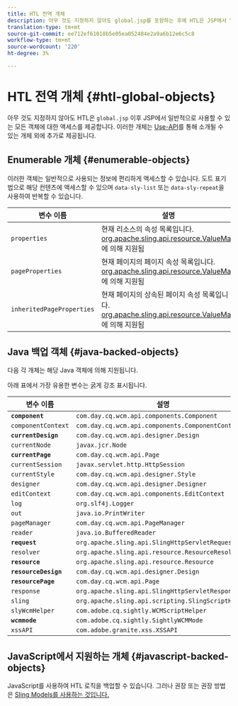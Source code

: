 ```yaml
---
title: HTL 전역 개체
description: 아무 것도 지정하지 않아도 global.jsp를 포함하는 후에 HTL은 JSP에서 일반적으로 사용할 수 있는 모든 객체에 대한 액세스를 제공합니다.
translation-type: tm+mt
source-git-commit: ee712ef61018b5e05ea052484e2a9a6b12e6c5c8
workflow-type: tm+mt
source-wordcount: '220'
ht-degree: 3%

---
```



# HTL 전역 개체 {#htl-global-objects}

아무 것도 지정하지 않아도 HTL은 `global.jsp` 이후 JSP에서 일반적으로 사용할 수 있는 모든 객체에 대한 액세스를 제공합니다. 이러한 개체는 [Use-API](use-api.md)를 통해 소개될 수 있는 개체 외에 추가로 제공됩니다.

## Enumerable 개체 {#enumerable-objects}

이러한 객체는 일반적으로 사용되는 정보에 편리하게 액세스할 수 있습니다. 도트 표기법으로 해당 컨텐츠에 액세스할 수 있으며 `data-sly-list` 또는 `data-sly-repeat`을 사용하여 반복할 수 있습니다.

| 변수 이름 | 설명 |
|--- |--- |
| `properties` | 현재 리소스의 속성 목록입니다. [org.apache.sling.api.resource.ValueMap](https://helpx.adobe.com/experience-manager/6-5/sites/developing/using/reference-materials/javadoc/org/apache/sling/api/resource/ValueMap.html)에 의해 지원됨 |
| `pageProperties` | 현재 페이지의 페이지 속성 목록입니다. [org.apache.sling.api.resource.ValueMap](https://helpx.adobe.com/experience-manager/6-5/sites/developing/using/reference-materials/javadoc/org/apache/sling/api/resource/ValueMap.html)에 의해 지원됨 |
| `inheritedPageProperties` | 현재 페이지의 상속된 페이지 속성 목록입니다. [org.apache.sling.api.resource.ValueMap](https://helpx.adobe.com/experience-manager/6-5/sites/developing/using/reference-materials/javadoc/org/apache/sling/api/resource/ValueMap.html)에 의해 지원됨 |

## Java 백업 객체 {#java-backed-objects}

다음 각 개체는 해당 Java 객체에 의해 지원됩니다.

아래 표에서 가장 유용한 변수는 굵게 강조 표시됩니다.

| 변수 이름 | 설명 |
|---|---|
| **`component`** | `com.day.cq.wcm.api.components.Component` |
| `componentContext` | `com.day.cq.wcm.api.components.ComponentContext` |
| **`currentDesign`** | `com.day.cq.wcm.api.designer.Design` |
| `currentNode` | `javax.jcr.Node` |
| **`currentPage`** | `com.day.cq.wcm.api.Page` |
| `currentSession` | `javax.servlet.http.HttpSession` |
| `currentStyle` | `com.day.cq.wcm.api.designer.Style` |
| `designer` | `com.day.cq.wcm.api.designer.Designer` |
| `editContext` | `com.day.cq.wcm.api.components.EditContext` |
| `log` | `org.slf4j.Logger` |
| `out` | `java.io.PrintWriter` |
| `pageManager` | `com.day.cq.wcm.api.PageManager` |
| `reader` | `java.io.BufferedReader` |
| **`request`** | `org.apache.sling.api.SlingHttpServletRequest` |
| `resolver` | `org.apache.sling.api.resource.ResourceResolver` |
| **`resource`** | `org.apache.sling.api.resource.Resource` |
| **`resourceDesign`** | `com.day.cq.wcm.api.designer.Design` |
| **`resourcePage`** | `com.day.cq.wcm.api.Page` |
| `response` | `org.apache.sling.api.SlingHttpServletResponse` |
| `sling` | `org.apache.sling.api.scripting.SlingScriptHelper` |
| `slyWcmHelper` | `com.adobe.cq.sightly.WCMScriptHelper` |
| **`wcmmode`** | `com.adobe.cq.sightly.SightlyWCMMode` |
| `xssAPI` | `com.adobe.granite.xss.XSSAPI` |

## JavaScript에서 지원하는 개체 {#javascript-backed-objects}

JavaScript를 사용하여 HTL 로직을 백업할 수 있습니다. 그러나 권장 또는 권장 방법은 [Sling Models를 사용하는 것입니다.](https://sling.apache.org/documentation/bundles/models.html)

<!-- 

Comment Type: draft

<p> </p> 
<p>JS-specific context variables: These supply access to asynchronous implementations of all the Java objects listed below). To write HTL code that is portable to granite.js, you must use the variables provided by aem and sly, not the native Java variables.</p> 
<ul> 
 <li>wcm
  <ul> 
   <li>currentPage</li> 
   <li>nativePage: [com.day.cq.wcm.apiPage]</li> 
   <li>properties: {<i>enumerable</i>}</li> 
  </ul> </li> 
 <li>granite
  <ul> 
   <li>request
    <ul> 
     <li>parameters: {<i>enumerable</i>}</li> 
     <li>nativeRequest: [org.apache.sling.scripting.core.impl.helper.OnDemandReaderRequest]</li> 
     <li>pathInfo
      <ul> 
       <li>nativePathInfo: [SlingRequestPathInfo: path='/content/geometrixx/en/jcr:content/par/text', selectorString='null', extension='html', suffix='null']</li> 
      </ul> </li> 
    </ul> </li> 
   <li>resource
    <ul> 
     <li>nativeResource: [Paragraph, path=/content/geometrixx/en/jcr:content/par/text, type=wcm/foundation/components/text, cssClass=default, column=0/0, diffInfo=[null], resource=[JcrNodeResource, type=wcm/foundation/components/text, superType=null, path=/content/geometrixx/en/jcr:content/par/text]]</li> 
     <li>path: "/content/geometrixx/en/jcr:content/par/text"</li> 
     <li>properties: {sling:resourceType,jcr:created,jcr:lastModified,jcr:createdBy, textIsRich,jcr:lastModifiedBy,jcr:primaryType}</li> 
    </ul> </li> 
   <li>properties: {sling:resourceType,jcr:created,jcr:lastModified,jcr:createdBy, textIsRich,jcr:lastModifiedBy,jcr:primaryType}</li> 
  </ul> </li> 
</ul> 
<p>JS specific non-HTL related variables. Present due to JS-implementation. Generally not used in templating:</p> 
<ul> 
 <li>console: JS Object</li> 
 <li>exports: JS Object</li> 
 <li>module: JS Object</li> 
 <li>setImmediate: JS Function</li> 
 <li>setTimeout: JS Function</li> 
 <li>use: JS Function</li> 
</ul>
-->
